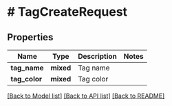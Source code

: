 # # TagCreateRequest

## Properties

Name | Type | Description | Notes
------------ | ------------- | ------------- | -------------
**tag_name** | **mixed** | Tag name |
**tag_color** | **mixed** | Tag color |

[[Back to Model list]](../../README.md#models) [[Back to API list]](../../README.md#endpoints) [[Back to README]](../../README.md)
